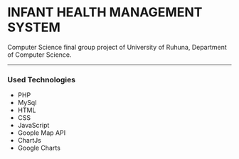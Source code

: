 # INFANT HEALTH MANAGEMENT SYSTEM

Computer Science final group project of University of Ruhuna, Department of Computer Science.

---

### Used Technologies

* PHP
* MySql
* HTML
* CSS
* JavaScript
* Goople Map API
* ChartJs
* Google Charts
